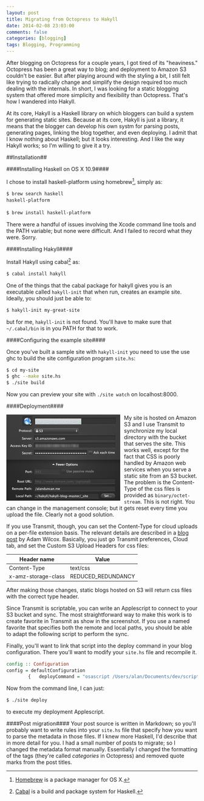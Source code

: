 ```yaml
---
layout: post
title: Migrating from Octopress to Hakyll
date: 2014-02-08 23:03:00
comments: false
categories: [blogging]
tags: Blogging, Programming 
---
```


After blogging on Octopress for a couple years, I got tired of its "heaviness."  Octopress has been a great way to blog; and deployment to Amazon S3 couldn't be easier.  But after playing around with the styling a  bit, I still felt like trying to radically change and simplify the design required too much dealing with the internals.  In short, I was looking for a static blogging system that offered more simplicity and flexibility than Octopress.  That's how I wandered into Hakyll.

At its core, Hakyll is a Haskell library on which bloggers can build a system for generating static sites.  Because at its core, Hakyll is just a library, it means that the blogger can develop his own systm for parsing posts, generating pages, linking the blog together, and even deploying.  I admit that I know nothing about Haskell; but it looks interesting.  And I like the way Hakyll works; so I'm willing to give it a try.

##Installation##

####Installing Haskell on OS X 10.9####

I chose to install haskell-platform using homebrew[^1], simply as:

```bash
$ brew search haskell
haskell-platform

$ brew install haskell-platform
```

There were a handful of issues involving the Xcode command line tools and the PATH variable; but none were difficult.  And I failed to record what they were.  Sorry.

####Installing Hakyll####

Install Hakyll using cabal[^2] as:

```bash
$ cabal install hakyll
```

One of the things that the cabal package for hakyll gives you is an executable called `hakyll-init` that when run, creates an example site.  Ideally, you should just be able to:

```bash
$ hakyll-init my-great-site
```

but for me, `hakyll-init` is not found.  You'll have to make sure that `~/.cabal/bin` is in you PATH for that to work.

####Configuring the example site####

Once you've built a sample site with `hakyll-init` you need to use the use ghc to build the site configuration program `site.hs`:

```bash
$ cd my-site
$ ghc --make site.hs
$ ./site build
```

Now you can preview your site with `./site watch` on localhost:8000.

####Deployment####

<img src="/images/transmit-fav.png" style="float: left; padding-right: 10px;"> My site is hosted on Amazon S3 and I use Transmit to synchronize my local directory with the bucket that serves the site.  This works well, except for the fact that CSS is poorly handled by Amazon web services when you serve a static site from an S3 bucket.  The problem is the Content-Type of the css files is provided as `binary/octet-stream`.  This is not right.  You can change in the management console; but it gets reset every time you upload the file.  Clearly not a good solution.

If you use Transmit, though, you can set the Content-Type for cloud uploads on a per-file extension basis.  The relevant details are described in a [blog post](http://www.adamwilcox.org/2012/05/04/css-on-amazon-s3/) by Adam Wilcox.  Basically, you just go Transmit preferences, Cloud tab, and set the Custom S3 Upload Headers for css files:

| Header name         |  Value             |
|---------------------|--------------------|
| Content-Type        | text/css           |
| x-amz-storage-class | REDUCED_REDUNDANCY |

After making those changes, static blogs hosted on S3 will return css files with the correct type header.

Since Transmit is scriptable, you can write an Applescript to connect to your S3 bucket and sync.  The most straightforward way to make this work is to create favorite in Transmit as show in the screenshot.  If you use a named favorite that specifies both the remote and local paths, you should be able to adapt the following script to perform the sync.

<script src="https://gist.github.com/cocoa-factory/1a910c7ffd203173ae0e.js"></script>

Finally, you'll want to link that script into the deploy command in your blog configuration.  There you'll want to modify your `site.hs` file and recompile it.

```haskell
config :: Configuration
config = defaultConfiguration
        {   deployCommand = "osascript /Users/alan/Documents/dev/scripts+tools/applescript/scripts/active/sync-blog-s3.scpt" }
```

Now from the command line, I can just:

```bash
$ ./site deploy
```

to execute my deployment Applescript.

####Post migration####
Your post source is written in Markdown; so you'll probably want to write rules into your `site.hs` file that specify how you want to parse the metadata in those files.  If I knew more Haskell, I'd describe that in more detail for you.  I had a small number of posts to migrate; so I changed the metadata format manually.  Essentially I changed the formatting of the tags (they're called _categories_ in Octopress) and removed quote marks from the post titles.


[^1]: [Homebrew](http://brew.sh) is a package manager for OS X.
[^2]: [Cabal](http://www.haskell.org/cabal/) is a build and package system for Haskell.